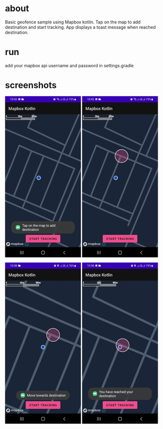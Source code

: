 # about
Basic geofence sample using Mapbox kotlin. Tap on the map to add destination and start tracking. App displays a toast message when reached destination.

# run
add your mapbox api username and password in settings.gradle

# screenshots

<p float="left">
  <img src="https://github.com/syedahmedjamil/basic-mapbox-geofence-kotlin/blob/main/blob/1.jpg" width="250"/>
  <img src="https://github.com/syedahmedjamil/basic-mapbox-geofence-kotlin/blob/main/blob/2.jpg" width="250"/>
</p>

<p float="left">
  <img src="https://github.com/syedahmedjamil/basic-mapbox-geofence-kotlin/blob/main/blob/3.jpg" width="250"/>
  <img src="https://github.com/syedahmedjamil/basic-mapbox-geofence-kotlin/blob/main/blob/4.jpg" width="250"/>
</p>

